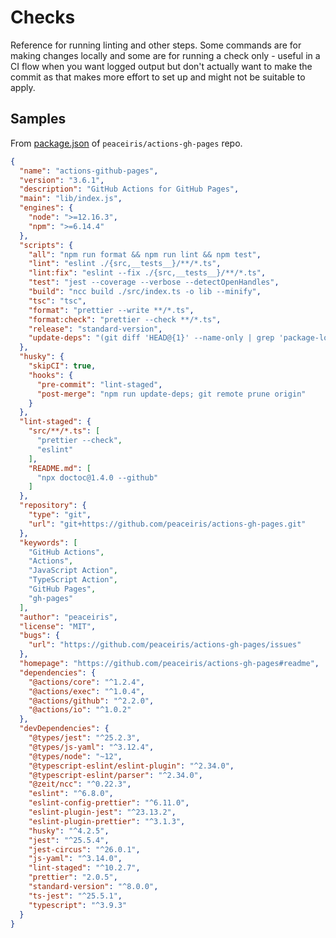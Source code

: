 # Checks

Reference for running linting and other steps. Some commands are for making changes locally and some are for running a check only - useful in a CI flow when you want logged output but don't actually want to make the commit as that makes more effort to set up and might not be suitable to apply.

## Samples

From [package.json](https://github.com/peaceiris/actions-gh-pages/blob/master/package.json) of `peaceiris/actions-gh-pages` repo.

```json
{
  "name": "actions-github-pages",
  "version": "3.6.1",
  "description": "GitHub Actions for GitHub Pages",
  "main": "lib/index.js",
  "engines": {
    "node": ">=12.16.3",
    "npm": ">=6.14.4"
  },
  "scripts": {
    "all": "npm run format && npm run lint && npm test",
    "lint": "eslint ./{src,__tests__}/**/*.ts",
    "lint:fix": "eslint --fix ./{src,__tests__}/**/*.ts",
    "test": "jest --coverage --verbose --detectOpenHandles",
    "build": "ncc build ./src/index.ts -o lib --minify",
    "tsc": "tsc",
    "format": "prettier --write **/*.ts",
    "format:check": "prettier --check **/*.ts",
    "release": "standard-version",
    "update-deps": "(git diff 'HEAD@{1}' --name-only | grep 'package-lock.json' > /dev/null) && npm ci || :"
  },
  "husky": {
    "skipCI": true,
    "hooks": {
      "pre-commit": "lint-staged",
      "post-merge": "npm run update-deps; git remote prune origin"
    }
  },
  "lint-staged": {
    "src/**/*.ts": [
      "prettier --check",
      "eslint"
    ],
    "README.md": [
      "npx doctoc@1.4.0 --github"
    ]
  },
  "repository": {
    "type": "git",
    "url": "git+https://github.com/peaceiris/actions-gh-pages.git"
  },
  "keywords": [
    "GitHub Actions",
    "Actions",
    "JavaScript Action",
    "TypeScript Action",
    "GitHub Pages",
    "gh-pages"
  ],
  "author": "peaceiris",
  "license": "MIT",
  "bugs": {
    "url": "https://github.com/peaceiris/actions-gh-pages/issues"
  },
  "homepage": "https://github.com/peaceiris/actions-gh-pages#readme",
  "dependencies": {
    "@actions/core": "^1.2.4",
    "@actions/exec": "^1.0.4",
    "@actions/github": "^2.2.0",
    "@actions/io": "^1.0.2"
  },
  "devDependencies": {
    "@types/jest": "^25.2.3",
    "@types/js-yaml": "^3.12.4",
    "@types/node": "~12",
    "@typescript-eslint/eslint-plugin": "^2.34.0",
    "@typescript-eslint/parser": "^2.34.0",
    "@zeit/ncc": "^0.22.3",
    "eslint": "^6.8.0",
    "eslint-config-prettier": "^6.11.0",
    "eslint-plugin-jest": "^23.13.2",
    "eslint-plugin-prettier": "^3.1.3",
    "husky": "^4.2.5",
    "jest": "^25.5.4",
    "jest-circus": "^26.0.1",
    "js-yaml": "^3.14.0",
    "lint-staged": "^10.2.7",
    "prettier": "2.0.5",
    "standard-version": "^8.0.0",
    "ts-jest": "^25.5.1",
    "typescript": "^3.9.3"
  }
}
```
